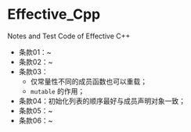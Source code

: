 # Effective_Cpp
Notes and Test Code of Effective C++

- 条款01：~
- 条款02：~
- 条款03：
    - 仅常量性不同的成员函数也可以重载；
    - `mutable` 的作用；
- 条款04：初始化列表的顺序最好与成员声明对象一致；
- 条款05：~
- 条款06：~
